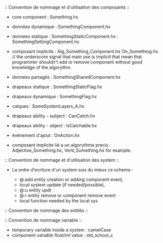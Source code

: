 :: Convention de nommage et d'utilisation des composants :: 
- core component    : Something.hx 

- données dynamique : SomethingComponent.hx
- données statique  : SomethingStaticComponent.hx
                    : SomethingSettingComponent.hx

- composant implicite   : Alg_Something_Component.hx On_Something.hx // 
the underscore signal that main use is implicit that mean that programmer shouldn't add or remove component 
without good knowledge of the algorythm. 


- données partagés      : SomethingSharedComponent.hx

- drapeaux statique     : SomethingStaticFlag.hx
- drapeaux dynamique    : SomethingFlag.hx

- calques : SomeSystemLayers_A.hx

- drapeaux ability - subject  : CanCatch.hx
- drapeaux ability - object   : IsCatchable.hx 

- événement d'ajout : OnAction.hx
- composant implicite lié a un algorythme precis : Adjective_Something.hx, Verb_Something.hx for example. 

:: Convention de nommage et d'utilisation des system :: 

- La ordre d'ecriture d'un system suis du mieux ce schema : 
    
    - @:add entity creation or adding component event,
    - local system update (if needed/possible), 
    - @:u entity updt
    - @:r entity remove or component remove event 
    - local function needed by the local sys 

:: Convention de nommage des entités :: 

:: Convention de nommage variable :: 

- temporary variable inside a system : camelCase
- component variable float/int value : old_school_x 

